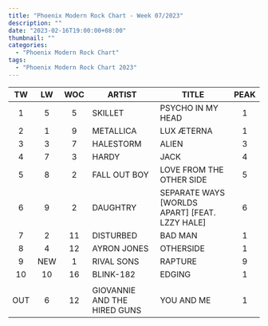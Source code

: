 ```yaml
---
title: "Phoenix Modern Rock Chart - Week 07/2023"
description: ""
date: "2023-02-16T19:00:00+08:00"
thumbnail: ""
categories:
  - "Phoenix Modern Rock Chart"
tags:
  - "Phoenix Modern Rock Chart 2023"
---
```

<!--more-->
|TW|LW|WOC|ARTIST|TITLE|PEAK|
|:----:|:----:|:----:|----|----|:----:|
|1|5|5|SKILLET|PSYCHO IN MY HEAD|1|
|2|1|9|METALLICA|LUX ÆTERNA|1|
|3|3|7|HALESTORM|ALIEN|3|
|4|7|3|HARDY|JACK|4|
|5|8|2|FALL OUT BOY|LOVE FROM THE OTHER SIDE|5|
|6|9|2|DAUGHTRY|SEPARATE WAYS [WORLDS APART] [FEAT. LZZY HALE]|6|
|7|2|11|DISTURBED|BAD MAN|1|
|8|4|12|AYRON JONES|OTHERSIDE|1|
|9|NEW|1|RIVAL SONS|RAPTURE|9|
|10|10|16|BLINK-182|EDGING|1|
| | | | | | |
|OUT|6|12|GIOVANNIE AND THE HIRED GUNS|YOU AND ME|1|